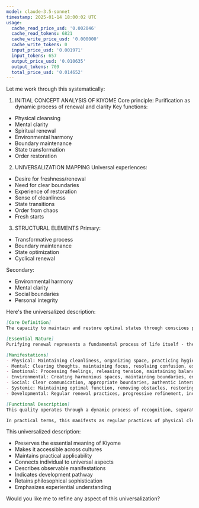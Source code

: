 ```yaml
---
model: claude-3.5-sonnet
timestamp: 2025-01-14 18:00:02 UTC
usage:
  cache_read_price_usd: '0.002046'
  cache_read_tokens: 6821
  cache_write_price_usd: '0.000000'
  cache_write_tokens: 0
  input_price_usd: '0.001971'
  input_tokens: 657
  output_price_usd: '0.010635'
  output_tokens: 709
  total_price_usd: '0.014652'
---
```


Let me work through this systematically:

1. INITIAL CONCEPT ANALYSIS OF KIYOME
Core principle: Purification as dynamic process of renewal and clarity
Key functions:
- Physical cleansing
- Mental clarity
- Spiritual renewal
- Environmental harmony
- Boundary maintenance
- State transformation
- Order restoration

2. UNIVERSALIZATION MAPPING
Universal experiences:
- Desire for freshness/renewal
- Need for clear boundaries
- Experience of restoration
- Sense of cleanliness
- State transitions
- Order from chaos
- Fresh starts

3. STRUCTURAL ELEMENTS
Primary:
- Transformative process
- Boundary maintenance
- State optimization
- Cyclical renewal

Secondary:
- Environmental harmony
- Mental clarity
- Social boundaries
- Personal integrity

Here's the universalized description:

```markdown
[Core Definition]
The capacity to maintain and restore optimal states through conscious practices of renewal and refinement, operating across physical, mental, and environmental dimensions. This quality enables clear boundaries, promotes vitality, and facilitates transformation through the removal of obstacles and the cultivation of clarity.

[Essential Nature]
Purifying renewal represents a fundamental process of life itself - the continuous movement toward clarity, order, and optimal functioning. It manifests as an active principle of refinement that operates simultaneously on multiple levels: physical cleanliness, mental clarity, emotional balance, and environmental harmony. This quality embodies the natural tendency toward self-regulation and restoration, expressing itself through conscious practices that maintain boundaries, clear obstacles, and create conditions for growth and vitality.

[Manifestations]
- Physical: Maintaining cleanliness, organizing space, practicing hygiene, creating order
- Mental: Clearing thoughts, maintaining focus, resolving confusion, establishing clarity
- Emotional: Processing feelings, releasing tension, maintaining balance, restoring calm
- Environmental: Creating harmonious spaces, maintaining boundaries, ensuring sustainability
- Social: Clear communication, appropriate boundaries, authentic interactions
- Systemic: Maintaining optimal function, removing obstacles, restoring balance
- Developmental: Regular renewal practices, progressive refinement, increasing sensitivity

[Functional Description]
This quality operates through a dynamic process of recognition, separation, and renewal. It begins with awareness of current state and desired condition, followed by the identification and removal of obstacles or imbalances. The process culminates in the establishment and maintenance of refined conditions, creating a foundation for optimal functioning and growth. This cyclical pattern of assessment, clearing, and renewal ensures continuous adaptation and vitality.

In practical terms, this manifests as regular practices of physical cleaning, mental clearing, emotional processing, and environmental organization. These actions create and maintain clear boundaries, promote vitality, and enable effective functioning across all life domains. The cumulative effect is increased resilience, enhanced clarity, and sustained wellbeing through conscious engagement with natural processes of renewal and refinement.
```

This universalized description:
- Preserves the essential meaning of Kiyome
- Makes it accessible across cultures
- Maintains practical applicability
- Connects individual to universal aspects
- Describes observable manifestations
- Indicates development pathway
- Retains philosophical sophistication
- Emphasizes experiential understanding

Would you like me to refine any aspect of this universalization?
